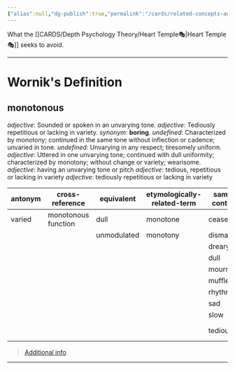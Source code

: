 ```yaml
---
{"alias":null,"dg-publish":true,"permalink":"/cards/related-concepts-and-theories/monotonous/","dgPassFrontmatter":true,"noteIcon":"1","created":"2023-05-10T21:11:37.386+02:00","updated":"2023-05-10T21:12:39.605+02:00"}
---
```


What the [[CARDS/Depth Psychology Theory/Heart Temple🎭\|Heart Temple🎭]] seeks to avoid. 

---
# Wornik's Definition
## monotonous
*adjective*: Sounded or spoken in an unvarying tone.
*adjective*: Tediously repetitious or lacking in variety. <i>synonym</i>: <strong> boring</strong>.
*undefined*: Characterized by monotony; continued in the same tone without inflection or cadence; unvaried in tone.
*undefined*: Unvarying in any respect; tiresomely uniform.
*adjective*: Uttered in one unvarying tone; continued with dull uniformity; characterized by monotony; without change or variety; wearisome.
*adjective*: having an unvarying <xref>tone</xref> or <xref>pitch</xref>
*adjective*: <xref>tedious</xref>, <xref>repetitious</xref> or lacking in <xref>variety</xref>
*adjective*: tediously repetitious or lacking in variety

| antonym |cross-reference |equivalent |etymologically-related-term |same-context |synonym |
| --- | --- | --- | --- | --- | --- |
| varied | monotonous function | dull | monotone | ceaseless | alliterating |
|  |  | unmodulated | monotony | dismal | alliterative |
|  |  |  |  | dreary | articulated |
|  |  |  |  | dull | assonant |
|  |  |  |  | mournful | banal |
|  |  |  |  | muffle | banausic |
|  |  |  |  | rhythmic | belabored |
|  |  |  |  | sad | blah |
|  |  |  |  | slow | boring |
|  |  |  |  | tedious | broken-record |

> [Additional info](https://www.wordnik.com/words/monotonous)
---